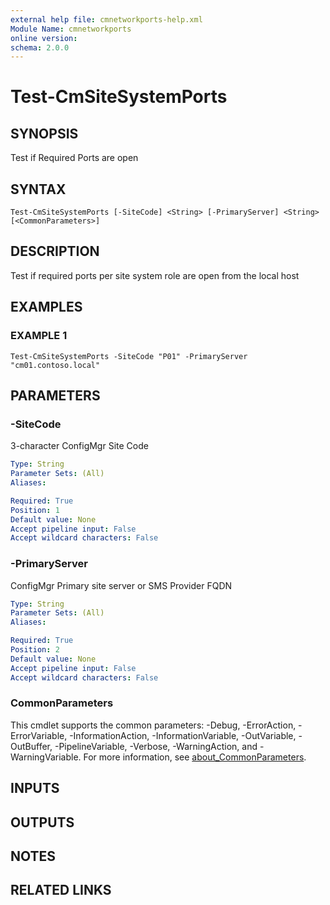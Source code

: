 ```yaml
---
external help file: cmnetworkports-help.xml
Module Name: cmnetworkports
online version:
schema: 2.0.0
---
```


# Test-CmSiteSystemPorts

## SYNOPSIS
Test if Required Ports are open

## SYNTAX

```
Test-CmSiteSystemPorts [-SiteCode] <String> [-PrimaryServer] <String> [<CommonParameters>]
```

## DESCRIPTION
Test if required ports per site system role are open from the local host

## EXAMPLES

### EXAMPLE 1
```
Test-CmSiteSystemPorts -SiteCode "P01" -PrimaryServer "cm01.contoso.local"
```

## PARAMETERS

### -SiteCode
3-character ConfigMgr Site Code

```yaml
Type: String
Parameter Sets: (All)
Aliases:

Required: True
Position: 1
Default value: None
Accept pipeline input: False
Accept wildcard characters: False
```

### -PrimaryServer
ConfigMgr Primary site server or SMS Provider FQDN

```yaml
Type: String
Parameter Sets: (All)
Aliases:

Required: True
Position: 2
Default value: None
Accept pipeline input: False
Accept wildcard characters: False
```

### CommonParameters
This cmdlet supports the common parameters: -Debug, -ErrorAction, -ErrorVariable, -InformationAction, -InformationVariable, -OutVariable, -OutBuffer, -PipelineVariable, -Verbose, -WarningAction, and -WarningVariable. For more information, see [about_CommonParameters](http://go.microsoft.com/fwlink/?LinkID=113216).

## INPUTS

## OUTPUTS

## NOTES

## RELATED LINKS
